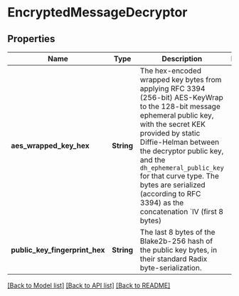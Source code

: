 # EncryptedMessageDecryptor

## Properties

Name | Type | Description | Notes
------------ | ------------- | ------------- | -------------
**aes_wrapped_key_hex** | **String** | The hex-encoded wrapped key bytes from applying RFC 3394 (256-bit) AES-KeyWrap to the 128-bit message ephemeral public key, with the secret KEK provided by static Diffie-Helman between the decryptor public key, and the `dh_ephemeral_public_key` for that curve type. The bytes are serialized (according to RFC 3394) as the concatenation `IV (first 8 bytes) || Cipher (wrapped 128-bit key, encoded as two 64-bit blocks)`.  | 
**public_key_fingerprint_hex** | **String** | The last 8 bytes of the Blake2b-256 hash of the public key bytes, in their standard Radix byte-serialization. | 

[[Back to Model list]](../README.md#documentation-for-models) [[Back to API list]](../README.md#documentation-for-api-endpoints) [[Back to README]](../README.md)


